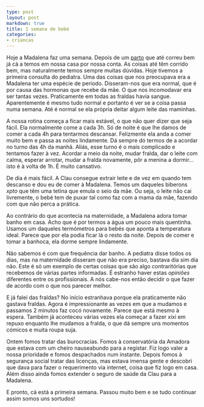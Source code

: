 ```yaml
---
type: post
layout: post
markdown: true
title: 1 semana de bebé
categories:
- criancas
---
```


Hoje a Madalena faz uma semana. Depois de um [parto](/tag/parto-da-madalena/) que até correu bem já
cá a temos em nossa casa por nossa conta. As coisas até têm corrido bem, mas naturalmente temos sempre
muitas dúvidas. Hoje tivemos a primeira consulta do pediatra. Uma das coisas que nos preocupava era
a Madalena ter uma espécie de período. Disseram-nos que era normal, que é por causa das hormonas que
recebe da mãe. O que nos incomodavar era ser tantas vezes. Praticamente em todas as fraldas havia sangue.
Aparentemente é mesmo tudo normal e portanto é ver se a coisa passa numa semana. Até é normal se ela 
própria deitar algum leite das maminhas.

A nossa rotina começa a ficar mais estável, o que não quer dizer que seja fácil. Ela normalmente come
a cada 3h. Só de noite é que lhe damos de comer a cada 4h para tentarmos descansar. Felizmente ela
anda a comer muito bem e passa as noites lindamente. Dá sempre dó termos de a acordar no turno das 4h 
da manhã. Aliás, esse turno é o mais complicado e tentamos fazer à vez. Acordar a meio da noite, mudar 
fralda, dar o leite com calma, esperar arrotar, mudar a fralda novamente, pôr a menina a dormir...
isto é à volta de 1h. É muito cansativo.

De dia é mais fácil. A Clau consegue extrair leite e de vez em quando tem descanso e dou eu de comer
à Madalena. Temos um daqueles biberons _xpto_ que têm uma tetina que emula o seio da mãe. Ou seja,
o leite não cai livremente, o bebé tem de puxar tal como faz com a mama da mãe, fazendo com que não
perca a prática.

Ao contrário do que acontecia na maternidade, a Madalena adora tomar banho em casa. Acho que é por 
termos a água um pouco mais quentinha. Usamos um daqueles termómetros para bebés que aponta a 
temperatura ideal. Parece que por ela podia ficar lá o resto da noite. Depois de comer e tomar
a banhoca, ela dorme sempre lindamente.

Não sabemos é com que frequência dar banho. A pediatra disse todos os dias, mas na maternidade
disseram que não era preciso, bastava dia sim dia não. Este é só um exemplo de certas coisas que
são algo contraritórias que recebemos de várias partes informadas. É estranho haver estas _opiniões_
diferentes entre os profissionais. A nós cabe-nos então decidir o que fazer de acordo com o que 
nos parecer melhor.

E já falei das fraldas? No início estranhava porque ela praticamente não gastava fraldas. Agora é
impressionante as vezes em que a mudamos e passamos 2 minutos faz cocó novamente. Parece que está
mesmo à espera. Também já aconteceu várias vezes ela começar a fazer xixi em repuxo enquanto
lhe mudamos a fralda, o que dá sempre uns momentos cómicos e muita roupa suja.

Ontem fomos tratar das burocracias. Fomos à conservatória da Amadora que estava com um cheiro
nauseabundo para a registar. Fiz logo valer a nossa prioridade e fomos despachados num instante.
Depois fomos à segurança social tratar das licenças, mas estava imensa gente e descobri que dava 
para fazer o requerimento via internet, coisa que fiz logo em casa. Além disso ainda fomos extender
o seguro de saúde da Clau para a Madalena.

E pronto, cá está a primeira semana. Passou muito bem e se tudo continuar assim somos uns sortudos!


